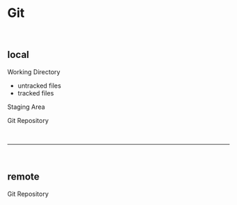 # Git

<br>

## local
Working Directory
- untracked files
- tracked files

Staging Area


Git Repository

<br>
<hr>
<br>

## remote
Git Repository

